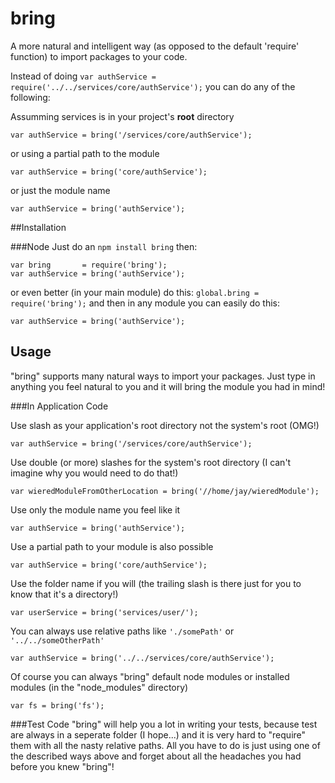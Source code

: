 bring
=====

A more natural and intelligent way (as opposed to the default 'require' function) to import packages to your code.


Instead of doing ```var authService = require('../../services/core/authService');``` you can do any of the following:


Assumming services is in your project's **root** directory
```
var authService = bring('/services/core/authService');
```
or using a partial path to the module
```
var authService = bring('core/authService');
```
or just the module name
```
var authService = bring('authService');
```

##Installation

###Node
Just do an ```npm install bring``` then:
```
var bring       = require('bring');
var authService = bring('authService');
```
or even better (in your main module) do this: ```global.bring = require('bring');``` and then in any module you can easily do this:
```
var authService = bring('authService');
```

## Usage
"bring" supports many natural ways to import your packages. Just type in anything you feel natural to you and it will bring the module you had in mind!

###In Application Code

Use slash as your application's root directory not the system's root (OMG!)

```
var authService = bring('/services/core/authService');
```

Use double (or more) slashes for the system's root directory (I can't imagine why you would need to do that!)

```
var wieredModuleFromOtherLocation = bring('//home/jay/wieredModule');
```

Use only the module name you feel like it

```
var authService = bring('authService');
```

Use a partial path to your module is also possible

```
var authService = bring('core/authService');
```

Use the folder name if you will (the trailing slash is there just for you to know that it's a directory!)

```
var userService = bring('services/user/');
```

You can always use relative paths like ```'./somePath'``` or ```'../../someOtherPath'```

```
var authService = bring('../../services/core/authService');
```

Of course you can always "bring" default node modules or installed modules (in the "node_modules" directory)

```
var fs = bring('fs');
```

###Test Code
"bring" will help you a lot in writing your tests, because test are always in a seperate folder (I hope...) and it is very hard to "require" them with all the nasty relative paths. All you have to do is just using one of the described ways above and forget about all the headaches you had before you knew "bring"! 
